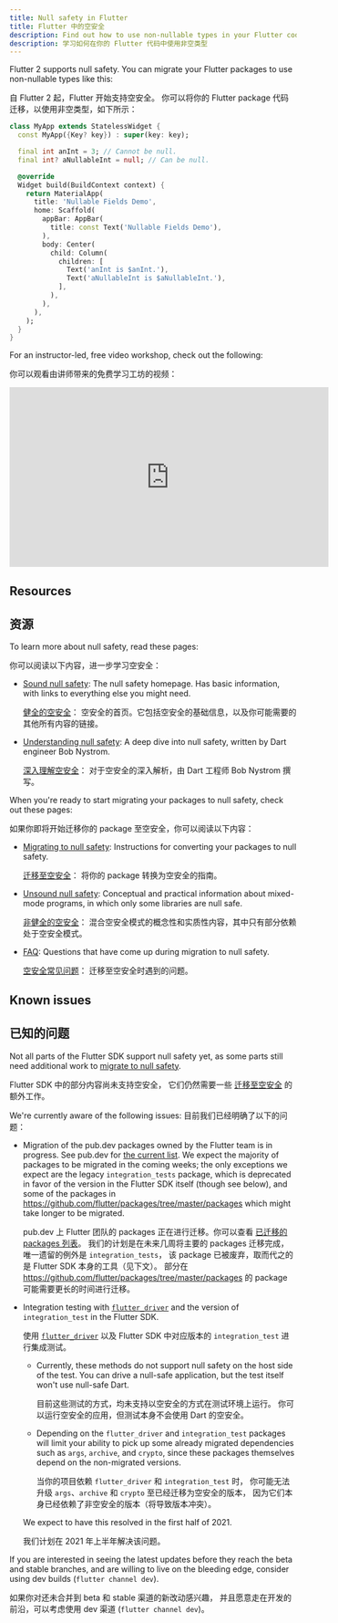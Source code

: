 ```yaml
---
title: Null safety in Flutter
title: Flutter 中的空安全
description: Find out how to use non-nullable types in your Flutter code.
description: 学习如何在你的 Flutter 代码中使用非空类型
---
```


Flutter 2 supports null safety.
You can migrate your Flutter packages to use non-nullable types like this:

自 Flutter 2 起，Flutter 开始支持空安全。
你可以将你的 Flutter package 代码迁移，以使用非空类型，如下所示：

<?code-excerpt "basics/lib/main.dart (MyApp)"?>
```dart
class MyApp extends StatelessWidget {
  const MyApp({Key? key}) : super(key: key);

  final int anInt = 3; // Cannot be null.
  final int? aNullableInt = null; // Can be null.

  @override
  Widget build(BuildContext context) {
    return MaterialApp(
      title: 'Nullable Fields Demo',
      home: Scaffold(
        appBar: AppBar(
          title: const Text('Nullable Fields Demo'),
        ),
        body: Center(
          child: Column(
            children: [
              Text('anInt is $anInt.'),
              Text('aNullableInt is $aNullableInt.'),
            ],
          ),
        ),
      ),
    );
  }
}
```

For an instructor-led, free video workshop, check out the
following:

你可以观看由讲师带来的免费学习工坊的视频：

<iframe width="560" height="315" src="https://player.bilibili.com/player.html?aid=888693780&bvid=BV1tK4y1u76N&cid=354814166&page=1" title="Bilibili video player" frameborder="0" allow="accelerometer; autoplay; clipboard-write; encrypted-media; gyroscope; picture-in-picture" allowfullscreen></iframe>

## Resources

## 资源

To learn more about null safety,
read these pages:

你可以阅读以下内容，进一步学习空安全：

* [Sound null safety][]:
  The null safety homepage.
  Has basic information, with links to everything else you might need.

  [健全的空安全][Sound null safety]：
  空安全的首页。它包括空安全的基础信息，以及你可能需要的其他所有内容的链接。

* [Understanding null safety][]:
  A deep dive into null safety, written by Dart engineer Bob Nystrom.

  [深入理解空安全][Understanding null safety]：
  对于空安全的深入解析，由 Dart 工程师 Bob Nystrom 撰写。

When you're ready to start migrating your packages to null safety,
check out these pages:

如果你即将开始迁移你的 package 至空安全，你可以阅读以下内容：

* [Migrating to null safety][]:
  Instructions for converting your packages to null safety.

  [迁移至空安全][Migrating to null safety]：
  将你的 package 转换为空安全的指南。

* [Unsound null safety][]:
  Conceptual and practical information about mixed-mode programs,
  in which only some libraries are null safe.

  [非健全的空安全][Unsound null safety]：
  混合空安全模式的概念性和实质性内容，其中只有部分依赖处于空安全模式。

* [FAQ][]:
  Questions that have come up during migration to null safety.

  [空安全常见问题][FAQ]：
  迁移至空安全时遇到的问题。

## Known issues

## 已知的问题

Not all parts of the Flutter SDK support null safety yet,
as some parts still need additional work to
[migrate to null safety]({{site.dart-site}}/null-safety/migration-guide).

Flutter SDK 中的部分内容尚未支持空安全，
它们仍然需要一些 [迁移至空安全]({{site.dart-site}}/null-safety/migration-guide)
的额外工作。

We're currently aware of the following issues:
目前我们已经明确了以下的问题：

  * Migration of the pub.dev packages owned by the Flutter team
    is in progress. See pub.dev for
    [the current list]({{site.pub}}/packages?q=publisher%3Aflutter.dev&null-safe=1).
    We expect the majority of packages to be migrated in the coming weeks;
    the only exceptions we expect are the legacy `integration_tests` package,
    which is deprecated in favor of the version in the Flutter SDK itself
    (though see below), and some of the packages in
    <https://github.com/flutter/packages/tree/master/packages>
    which might take longer to be migrated.

    pub.dev 上 Flutter 团队的 packages 正在进行迁移。你可以查看
    [已迁移的 packages 列表]({{site.pub}}/packages?q=publisher%3Aflutter.dev&null-safe=1)。
    我们的计划是在未来几周将主要的 packages 迁移完成，唯一遗留的例外是 `integration_tests`，
    该 package 已被废弃，取而代之的是 Flutter SDK 本身的工具（见下文）。
    部分在 <https://github.com/flutter/packages/tree/master/packages> 的 package
    可能需要更长的时间进行迁移。

  * Integration testing with
    [`flutter_driver`]({{site.url}}/cookbook/testing/integration/introduction) and 
    the version of `integration_test` in the Flutter SDK.

    使用 [`flutter_driver`]({{site.url}}/cookbook/testing/integration/introduction)
    以及 Flutter SDK 中对应版本的 `integration_test` 进行集成测试。

      * Currently, these methods do not support null safety on the host
        side of the test. You can drive a null-safe application, but the test
        itself won't use null-safe Dart.

        目前这些测试的方式，均未支持以空安全的方式在测试环境上运行。
        你可以运行空安全的应用，但测试本身不会使用 Dart 的空安全。

      * Depending on the `flutter_driver` and `integration_test` packages
        will limit your ability to pick up some already migrated dependencies
        such as `args`, `archive`, and `crypto`,
        since these packages themselves depend on the non-migrated versions.

        当你的项目依赖 `flutter_driver` 和 `integration_test` 时，
        你可能无法升级 `args`、`archive` 和 `crypto` 至已经迁移为空安全的版本，
        因为它们本身已经依赖了非空安全的版本（将导致版本冲突）。

    We expect to have this resolved in the first half of 2021.

    我们计划在 2021 年上半年解决该问题。

If you are interested in seeing the latest updates before they
reach the beta and stable branches,
and are willing to live on the bleeding edge,
consider using dev builds (`flutter channel dev`).

如果你对还未合并到 beta 和 stable 渠道的新改动感兴趣，
并且愿意走在开发的前沿，可以考虑使用 dev 渠道 (`flutter channel dev`)。

[Migrating to null safety]: {{site.dart-site}}/null-safety/migration-guide
[FAQ]: {{site.dart-site}}/null-safety/faq
[Sound null safety]: {{site.dart-site}}/null-safety
[Understanding null safety]: {{site.dart-site}}/null-safety/understanding-null-safety
[Unsound null safety]: {{site.dart-site}}/null-safety/unsound-null-safety
